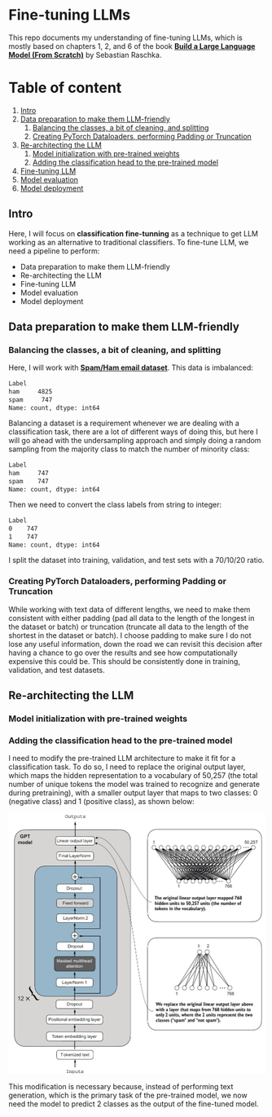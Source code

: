 # Fine-tuning LLMs

This repo documents my understanding of fine-tuning LLMs, which is mostly based on chapters 1, 2, and 6 of the book **<a href="https://www.manning.com/books/build-a-large-language-model-from-scratch">Build a Large Language Model (From Scratch)</a>** by Sebastian Raschka. 

# Table of content

1. [Intro](#1)
2. [Data preparation to make them LLM-friendly](#2)
   1. [Balancing the classes, a bit of cleaning, and splitting](#3)
   2. [Creating PyTorch Dataloaders, performing Padding or Truncation](#4)
3. [Re-architecting the LLM](#5)
   1. [Model initialization with pre-trained weights](#6)
   2. [Adding the classification head to the pre-trained model](#7)
6. [Fine-tuning LLM](#4)
7. [Model evaluation](#10)
8. [Model deployment](#6)
  
<a name="1"></a> 
## Intro
Here, I will focus on **classification fine-tunning** as a technique to get LLM working as an alternative to traditional classifiers. To fine-tune LLM, we need a pipeline to perform:
- Data preparation to make them LLM-friendly
- Re-architecting the LLM
- Fine-tuning LLM
- Model evaluation
- Model deployment

<a name="2"></a>
## Data preparation to make them LLM-friendly

<a name="3"></a>
### Balancing the classes, a bit of cleaning, and splitting

Here, I will work with **<a href="https://archive.ics.uci.edu/static/public/228/sms+spam+collection.zip">Spam/Ham email dataset</a>**. This data is imbalanced:

    Label
    ham     4825
    spam     747
    Name: count, dtype: int64

Balancing a dataset is a requirement whenever we are dealing with a classification task, there are a lot of different ways of doing this, but here I will go ahead with the undersampling approach and simply doing a random sampling from the majority class to match the number of minority class:

    Label
    ham     747
    spam    747
    Name: count, dtype: int64

Then we need to convert the class labels from string to integer:

    Label
    0    747
    1    747
    Name: count, dtype: int64


I split the dataset into training, validation, and test sets with a 70/10/20 ratio.

<a name="4"></a>
### Creating PyTorch Dataloaders, performing Padding or Truncation

While working with text data of different lengths, we need to make them consistent with either padding (pad all data to the length of the longest in the dataset or batch) or truncation (truncate all data to the length of the shortest in the dataset or batch). I choose padding to make sure I do not lose any useful information, down the road we can revisit this decision after having a chance to go over the results and see how computationally expensive this could be. This should be consistently done in training, validation, and test datasets. 

<a name="5"></a>
## Re-architecting the LLM

<a name="6"></a>
### Model initialization with pre-trained weights


<a name="7"></a>
### Adding the classification head to the pre-trained model

I need to modify the pre-trained LLM architecture to make it fit for a classification task. To do so, I need to replace the original output layer, which maps the hidden representation to a vocabulary of 50,257 (the total number of unique tokens the model was trained to recognize and generate during pretraining), with a smaller output layer that maps to two classes: 0 (negative class) and 1 (positive class), as shown below:

![](https://github.com/DanialArab/images/blob/main/llm_from_scratch/re-architecture.jpg)

This modification is necessary because, instead of performing text generation, which is the primary task of the pre-trained model, we now need the model to predict 2 classes as the output of the fine-tuned model. 
